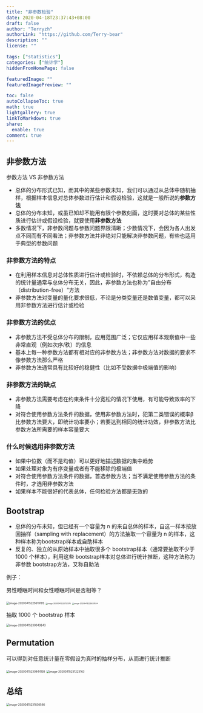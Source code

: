 ```yaml
---
title: "非参数检验"
date: 2020-04-18T23:37:43+08:00
draft: false
author: "Terryzh"
authorLink: "https://github.com/Terry-bear"
description: ""
license: ""

tags: ["statistics"]
categories: ["统计学"]
hiddenFromHomePage: false

featuredImage: ""
featuredImagePreview: ""

toc: false
autoCollapseToc: true
math: true
lightgallery: true
linkToMarkdown: true
share:
  enable: true
comment: true
---
```

## 非参数方法

参数方法 VS 非参数方法

- 总体的分布形式已知，而其中的某些参数未知，我们可以通过从总体中随机抽样，根据样本信息对总体参数进行估计和假设检验，这就是一般所说的**参数方法**
- 总体的分布未知，或虽已知却不能用有限个参数刻画，这时要对总体的某些性质进行估计或假设检验，就要使用**非参数方法**
- 多数情况下，非参数问题与参数问题界限清晰；少数情况下，会因为各人出发点不同而有不同看法；非参数方法并非绝对只能解决非参数问题，有些也适用于典型的参数问题

### 非参数方法的特点

- 在利用样本信息对总体性质进行估计或检验时，不依赖总体的分布形式，构造的统计量通常与总体分布无关，因此，非参数方法也称为”自由分布（distribution-free）“方法
- 非参数方法对变量的量化要求很低，不论是分类变量还是数值变量，都可以采用非参数方法进行估计或检验

### 非参数方法的优点

- 非参数方法不受总体分布的限制，应用范围广泛；它仅应用样本观察值中一些非常直观（例如次序/秩）的信息
- 基本上每一种参数方法都有相对应的非参数方法；非参数方法对数据的要求不像参数方法那么严格
- 非参数方法通常具有比较好的稳健性（比如不受数据中极端值的影响）

### 非参数方法的缺点

- 非参数方法需要考虑在约束条件十分宽松的情况下使用，有可能导致效率的下降
- 对符合使用参数方法条件的数据，使用非参数方法时，犯第二类错误的概率β比参数方法要大，即统计功率要小；若要达到相同的统计功效，非参数方法比参数方法所需要的样本容量要大

### 什么时候选用非参数方法

- 如果中位数（而不是均值）可以更好地描述数据的集中趋势
- 如果处理对象为有序变量或者有不能移除的极端值
- 对符合使用参数方法条件的数据，首选参数方法；当不满足使用参数方法的条件时，才选用非参数方法
- 如果样本不能很好的代表总体，任何检验方法都是无效的



## Bootstrap

- 总体的分布未知，但已经有一个容量为 n 的来自总体的样本，自这一样本按放回抽样（sampling with replacement）的方法抽取一个容量为 n 的样本，这种样本称为bootstrap样本或自助样本
- 反复的、独立的从原始样本中抽取很多个 bootstrap样本（通常要抽取不少于 1000 个样本），利用这些 bootstrap样本对总体进行统计推断，这种方法称为非参数 bootstrap方法，又称自助法

例子：

男性睡眠时间和女性睡眠时间是否相等？

<img src="http://img.elixir-zh.cn/uPic/image-20200415225619185.png" alt="image-20200415225619185" style="zoom:50%;" />

<img src="http://img.elixir-zh.cn/uPic/image-20200415225731378.png" alt="image-20200415225731378" style="zoom: 33%;" />

<img src="http://img.elixir-zh.cn/uPic/image-20200415225837834.png" alt="image-20200415225837834" style="zoom:33%;" />

抽取 1000 个 bootstrap 样本

<img src="http://img.elixir-zh.cn/uPic/image-20200415230043643.png" alt="image-20200415230043643" style="zoom:50%;" />

## Permutation

可以得到对任意统计量在零假设为真时的抽样分布，从而进行统计推断

<img src="http://img.elixir-zh.cn/uPic/image-20200415230944138.png" alt="image-20200415230944138" style="zoom:50%;" />

<img src="http://img.elixir-zh.cn/uPic/image-20200415231223163.png" alt="image-20200415231223163" style="zoom:50%;" />



## 总结

<img src="http://img.elixir-zh.cn/uPic/image-20200415231836546.png" alt="image-20200415231836546" style="zoom:50%;" />
